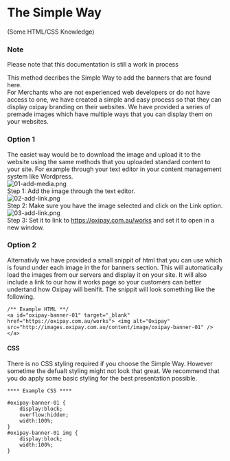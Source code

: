 # The Simple Way
(Some HTML/CSS Knowledge)
<div class="panel panel-primary">
  <div class="panel-heading">
    <h3 class="panel-title">Note</h3>
  </div>
  <div class="panel-body">
    Please note that this documentation is still a work in process
  </div>
</div>

This method decribes the Simple Way to add the banners that are found here. <br> 
For Merchants who are not experienced web developers or do not have access to one, we have created a simple and easy process so that they can display oxipay branding on their websites.
We have provided a series of premade images which have multiple ways that you can display them on your websites.

### Option 1

The easiet way would be to download the image and upload it to the website using the same methods that you uploaded standard content to your site. For example through your text editor in your content management system like Wordpress.
<br>![01-add-media.png](/img/marketing-and-guidlines/01-add-media.png)
<br>Step 1: Add the image through the text editor.
<br>![02-add-link.png](/img/marketing-and-guidlines/02-add-link.png)
<br>Step 2: Make sure you have the image selected and click on the Link option.
<br>![03-add-link.png](/img/marketing-and-guidlines/03-add-link.png)
<br>Step 3: Set it to link to <a target="_blank" href="https://oxipay.com.au/works">https://oxipay.com.au/works</a> and set it to open in a new window.

### Option 2

Alternativly we have provided a small snippit of html that you can use which is found under each image in the for banners section. This will automatically load the images from our servers and display it on your site. It will also include a link to our how it works page so your customers can better undertand how Oxipay will benifit.
The snippit will look something like the following.
```
/** Example HTML **/
<a id="oxipay-banner-01" target="_blank" href="https://oxipay.com.au/works"> <img alt="Oxipay" src="http://images.oxipay.com.au/content/image/oxipay-banner-01" /> </a>
```
#### CSS
There is no CSS styling required if you choose the Simple Way.
However sometime the defualt styling might not look that great. We recommend that you do apply some basic styling for the best presentation possible.
```
**** Example CSS ****

#oxipay-banner-01 {
    display:block;
    overflow:hidden;
    width:100%;
}
#oxipay-banner-01 img {
    display:block;
    width:100%;
}
```


